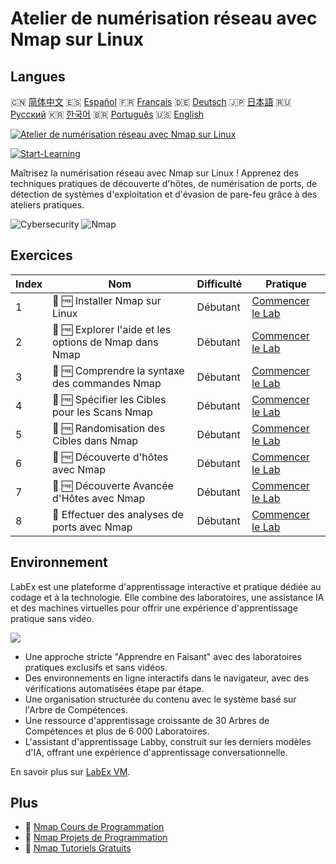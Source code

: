 # Atelier de numérisation réseau avec Nmap sur Linux

## Langues

🇨🇳 [简体中文](README_zh.md) 🇪🇸 [Español](README_es.md) 🇫🇷 [Français](README_fr.md) 🇩🇪 [Deutsch](README_de.md) 🇯🇵 [日本語](README_ja.md) 🇷🇺 [Русский](README_ru.md) 🇰🇷 [한국어](README_ko.md) 🇧🇷 [Português](README_pt.md) 🇺🇸 [English](README.md) 

[![Atelier de numérisation réseau avec Nmap sur Linux](https://cover-creator.labex.io/hands-on-network-scanning-with-nmap-on-linux.png?lang=fr)](https://labex.io/fr/courses/hands-on-network-scanning-with-nmap-on-linux)

[![Start-Learning](https://img.shields.io/badge/Start-Learning-whitesmoke?style=for-the-badge)](https://labex.io/fr/courses/hands-on-network-scanning-with-nmap-on-linux)

Maîtrisez la numérisation réseau avec Nmap sur Linux ! Apprenez des techniques pratiques de découverte d'hôtes, de numérisation de ports, de détection de systèmes d'exploitation et d'évasion de pare-feu grâce à des ateliers pratiques.

![Cybersecurity](https://img.shields.io/badge/Cybersecurity-whitesmoke?style=for-the-badge&logo=cybersecurity)
![Nmap](https://img.shields.io/badge/Nmap-whitesmoke?style=for-the-badge&logo=nmap)


## Exercices

|   Index | Nom                                                    | Difficulté   | Pratique                                                                                                                         |
|---------|--------------------------------------------------------|--------------|----------------------------------------------------------------------------------------------------------------------------------|
|       1 | 📖 🆓 Installer Nmap sur Linux                         | Débutant     | <a target='_blank' href='https://labex.io/fr/tutorials/nmap-install-nmap-on-linux-530181'>Commencer le Lab</a>                   |
|       2 | 📖 🆓 Explorer l'aide et les options de Nmap dans Nmap | Débutant     | <a target='_blank' href='https://labex.io/fr/tutorials/nmap-explore-nmap-help-and-options-in-nmap-547101'>Commencer le Lab</a>   |
|       3 | 📖 🆓 Comprendre la syntaxe des commandes Nmap         | Débutant     | <a target='_blank' href='https://labex.io/fr/tutorials/nmap-understand-nmap-command-syntax-530159'>Commencer le Lab</a>          |
|       4 | 📖 🆓 Spécifier les Cibles pour les Scans Nmap         | Débutant     | <a target='_blank' href='https://labex.io/fr/tutorials/nmap-specify-targets-for-scanning-in-nmap-530185'>Commencer le Lab</a>    |
|       5 | 📖 🆓 Randomisation des Cibles dans Nmap               | Débutant     | <a target='_blank' href='https://labex.io/fr/tutorials/nmap-randomize-targets-in-nmap-547108'>Commencer le Lab</a>               |
|       6 | 📖 🆓 Découverte d'hôtes avec Nmap                     | Débutant     | <a target='_blank' href='https://labex.io/fr/tutorials/nmap-perform-host-discovery-with-nmap-530184'>Commencer le Lab</a>        |
|       7 | 📖 🆓 Découverte Avancée d'Hôtes avec Nmap             | Débutant     | <a target='_blank' href='https://labex.io/fr/tutorials/nmap-perform-advanced-host-discovery-in-nmap-547102'>Commencer le Lab</a> |
|       8 | 📖  Effectuer des analyses de ports avec Nmap          | Débutant     | <a target='_blank' href='https://labex.io/fr/tutorials/nmap-conduct-port-scanning-with-nmap-530176'>Commencer le Lab</a>         |

## Environnement

LabEx est une plateforme d'apprentissage interactive et pratique dédiée au codage et à la technologie. Elle combine des laboratoires, une assistance IA et des machines virtuelles pour offrir une expérience d'apprentissage pratique sans vidéo.

![](https://tutorial-screenshot.getvm.io/images/vm-1725247253.png)

- Une approche stricte "Apprendre en Faisant" avec des laboratoires pratiques exclusifs et sans vidéos.
- Des environnements en ligne interactifs dans le navigateur, avec des vérifications automatisées étape par étape.
- Une organisation structurée du contenu avec le système basé sur l'Arbre de Compétences.
- Une ressource d'apprentissage croissante de 30 Arbres de Compétences et plus de 6 000 Laboratoires.
- L'assistant d'apprentissage Labby, construit sur les derniers modèles d'IA, offrant une expérience d'apprentissage conversationnelle.

En savoir plus sur [LabEx VM](https://support.labex.io/using-labex/virtual-machine).

## Plus

- 🔗 [Nmap Cours de Programmation](https://github.com/labex-labs/awesome-programming-courses)
- 🔗 [Nmap Projets de Programmation](https://github.com/labex-labs/awesome-programming-projects)
- 🔗 [Nmap Tutoriels Gratuits](https://github.com/labex-labs/nmap-free-tutorials)

